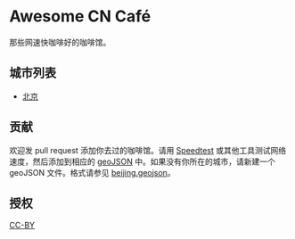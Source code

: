 # Awesome CN Café

那些网速快咖啡好的咖啡馆。

## 城市列表

* [北京](beijing.geojson)

## 贡献

欢迎发 pull request 添加你去过的咖啡馆。请用 [Speedtest](http://speedtest.net) 或其他工具测试网络速度，然后添加到相应的 [geoJSON](http://geojson.org/geojson-spec.html) 中。如果没有你所在的城市，请新建一个 geoJSON 文件。格式请参见 [beijing.geojson](beijing.geojson)。

## 授权
[CC-BY](http://creativecommons.org/licenses/by/4.0/)
